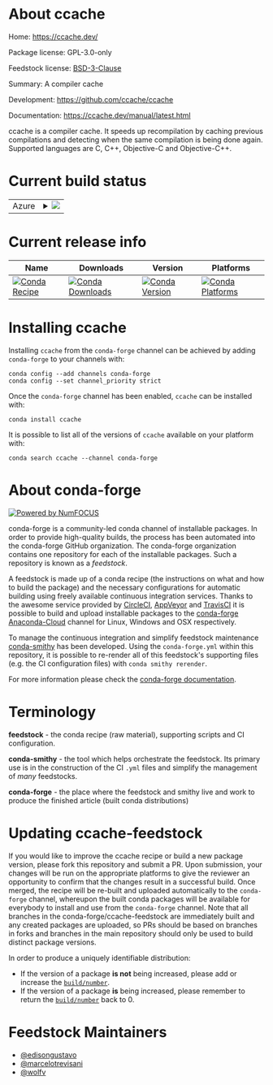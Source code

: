 About ccache
============

Home: https://ccache.dev/

Package license: GPL-3.0-only

Feedstock license: [BSD-3-Clause](https://github.com/conda-forge/ccache-feedstock/blob/master/LICENSE.txt)

Summary: A compiler cache

Development: https://github.com/ccache/ccache

Documentation: https://ccache.dev/manual/latest.html

ccache is a compiler cache. It speeds up recompilation by caching
previous compilations and detecting when the same compilation is
being done again. Supported languages are C, C++, Objective-C and Objective-C++.


Current build status
====================


<table>
    
  <tr>
    <td>Azure</td>
    <td>
      <details>
        <summary>
          <a href="https://dev.azure.com/conda-forge/feedstock-builds/_build/latest?definitionId=3799&branchName=master">
            <img src="https://dev.azure.com/conda-forge/feedstock-builds/_apis/build/status/ccache-feedstock?branchName=master">
          </a>
        </summary>
        <table>
          <thead><tr><th>Variant</th><th>Status</th></tr></thead>
          <tbody><tr>
              <td>linux_64</td>
              <td>
                <a href="https://dev.azure.com/conda-forge/feedstock-builds/_build/latest?definitionId=3799&branchName=master">
                  <img src="https://dev.azure.com/conda-forge/feedstock-builds/_apis/build/status/ccache-feedstock?branchName=master&jobName=linux&configuration=linux_64_" alt="variant">
                </a>
              </td>
            </tr><tr>
              <td>linux_aarch64</td>
              <td>
                <a href="https://dev.azure.com/conda-forge/feedstock-builds/_build/latest?definitionId=3799&branchName=master">
                  <img src="https://dev.azure.com/conda-forge/feedstock-builds/_apis/build/status/ccache-feedstock?branchName=master&jobName=linux&configuration=linux_aarch64_" alt="variant">
                </a>
              </td>
            </tr><tr>
              <td>linux_ppc64le</td>
              <td>
                <a href="https://dev.azure.com/conda-forge/feedstock-builds/_build/latest?definitionId=3799&branchName=master">
                  <img src="https://dev.azure.com/conda-forge/feedstock-builds/_apis/build/status/ccache-feedstock?branchName=master&jobName=linux&configuration=linux_ppc64le_" alt="variant">
                </a>
              </td>
            </tr><tr>
              <td>osx_64</td>
              <td>
                <a href="https://dev.azure.com/conda-forge/feedstock-builds/_build/latest?definitionId=3799&branchName=master">
                  <img src="https://dev.azure.com/conda-forge/feedstock-builds/_apis/build/status/ccache-feedstock?branchName=master&jobName=osx&configuration=osx_64_" alt="variant">
                </a>
              </td>
            </tr><tr>
              <td>osx_arm64</td>
              <td>
                <a href="https://dev.azure.com/conda-forge/feedstock-builds/_build/latest?definitionId=3799&branchName=master">
                  <img src="https://dev.azure.com/conda-forge/feedstock-builds/_apis/build/status/ccache-feedstock?branchName=master&jobName=osx&configuration=osx_arm64_" alt="variant">
                </a>
              </td>
            </tr><tr>
              <td>win_64</td>
              <td>
                <a href="https://dev.azure.com/conda-forge/feedstock-builds/_build/latest?definitionId=3799&branchName=master">
                  <img src="https://dev.azure.com/conda-forge/feedstock-builds/_apis/build/status/ccache-feedstock?branchName=master&jobName=win&configuration=win_64_" alt="variant">
                </a>
              </td>
            </tr>
          </tbody>
        </table>
      </details>
    </td>
  </tr>
</table>

Current release info
====================

| Name | Downloads | Version | Platforms |
| --- | --- | --- | --- |
| [![Conda Recipe](https://img.shields.io/badge/recipe-ccache-green.svg)](https://anaconda.org/conda-forge/ccache) | [![Conda Downloads](https://img.shields.io/conda/dn/conda-forge/ccache.svg)](https://anaconda.org/conda-forge/ccache) | [![Conda Version](https://img.shields.io/conda/vn/conda-forge/ccache.svg)](https://anaconda.org/conda-forge/ccache) | [![Conda Platforms](https://img.shields.io/conda/pn/conda-forge/ccache.svg)](https://anaconda.org/conda-forge/ccache) |

Installing ccache
=================

Installing `ccache` from the `conda-forge` channel can be achieved by adding `conda-forge` to your channels with:

```
conda config --add channels conda-forge
conda config --set channel_priority strict
```

Once the `conda-forge` channel has been enabled, `ccache` can be installed with:

```
conda install ccache
```

It is possible to list all of the versions of `ccache` available on your platform with:

```
conda search ccache --channel conda-forge
```


About conda-forge
=================

[![Powered by
NumFOCUS](https://img.shields.io/badge/powered%20by-NumFOCUS-orange.svg?style=flat&colorA=E1523D&colorB=007D8A)](https://numfocus.org)

conda-forge is a community-led conda channel of installable packages.
In order to provide high-quality builds, the process has been automated into the
conda-forge GitHub organization. The conda-forge organization contains one repository
for each of the installable packages. Such a repository is known as a *feedstock*.

A feedstock is made up of a conda recipe (the instructions on what and how to build
the package) and the necessary configurations for automatic building using freely
available continuous integration services. Thanks to the awesome service provided by
[CircleCI](https://circleci.com/), [AppVeyor](https://www.appveyor.com/)
and [TravisCI](https://travis-ci.com/) it is possible to build and upload installable
packages to the [conda-forge](https://anaconda.org/conda-forge)
[Anaconda-Cloud](https://anaconda.org/) channel for Linux, Windows and OSX respectively.

To manage the continuous integration and simplify feedstock maintenance
[conda-smithy](https://github.com/conda-forge/conda-smithy) has been developed.
Using the ``conda-forge.yml`` within this repository, it is possible to re-render all of
this feedstock's supporting files (e.g. the CI configuration files) with ``conda smithy rerender``.

For more information please check the [conda-forge documentation](https://conda-forge.org/docs/).

Terminology
===========

**feedstock** - the conda recipe (raw material), supporting scripts and CI configuration.

**conda-smithy** - the tool which helps orchestrate the feedstock.
                   Its primary use is in the construction of the CI ``.yml`` files
                   and simplify the management of *many* feedstocks.

**conda-forge** - the place where the feedstock and smithy live and work to
                  produce the finished article (built conda distributions)


Updating ccache-feedstock
=========================

If you would like to improve the ccache recipe or build a new
package version, please fork this repository and submit a PR. Upon submission,
your changes will be run on the appropriate platforms to give the reviewer an
opportunity to confirm that the changes result in a successful build. Once
merged, the recipe will be re-built and uploaded automatically to the
`conda-forge` channel, whereupon the built conda packages will be available for
everybody to install and use from the `conda-forge` channel.
Note that all branches in the conda-forge/ccache-feedstock are
immediately built and any created packages are uploaded, so PRs should be based
on branches in forks and branches in the main repository should only be used to
build distinct package versions.

In order to produce a uniquely identifiable distribution:
 * If the version of a package **is not** being increased, please add or increase
   the [``build/number``](https://docs.conda.io/projects/conda-build/en/latest/resources/define-metadata.html#build-number-and-string).
 * If the version of a package **is** being increased, please remember to return
   the [``build/number``](https://docs.conda.io/projects/conda-build/en/latest/resources/define-metadata.html#build-number-and-string)
   back to 0.

Feedstock Maintainers
=====================

* [@edisongustavo](https://github.com/edisongustavo/)
* [@marcelotrevisani](https://github.com/marcelotrevisani/)
* [@wolfv](https://github.com/wolfv/)

